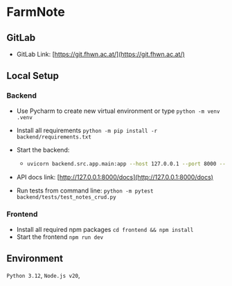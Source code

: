 # FarmNote

## GitLab
* GitLab Link: [https://git.fhwn.ac.at/](https://git.fhwn.ac.at/)

## Local Setup

### Backend

* Use Pycharm to create new virtual environment or type `python -m venv .venv`
* Install all requirements `python -m pip install -r backend/requirements.txt`
* Start the backend:
  * ```bash
    uvicorn backend.src.app.main:app --host 127.0.0.1 --port 8000 --reload
    ```
  
* API docs link: [http://127.0.0.1:8000/docs](http://127.0.0.1:8000/docs)
* Run tests from command line: `python -m pytest backend/tests/test_notes_crud.py`

### Frontend

* Install all required npm packages `cd frontend && npm install`
* Start the frontend `npm run dev`


## Environment
`Python 3.12`, `Node.js v20`, 